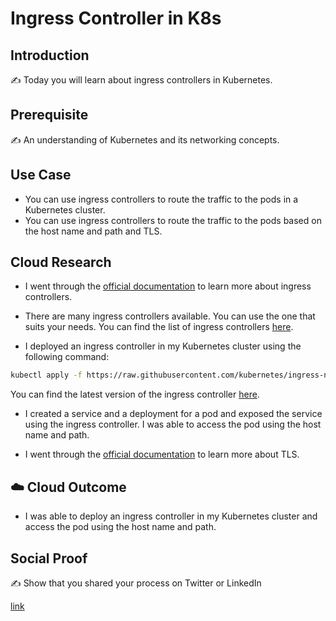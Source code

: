 # Ingress Controller in K8s

## Introduction

✍️ Today you will learn about ingress controllers in Kubernetes.

## Prerequisite

✍️ An understanding of Kubernetes and its networking concepts.

## Use Case

- You can use ingress controllers to route the traffic to the pods in a Kubernetes cluster.
- You can use ingress controllers to route the traffic to the pods based on the host name and path and TLS.

## Cloud Research

- I went through the [official documentation](https://kubernetes.io/docs/concepts/services-networking/ingress-controllers/) to learn more about ingress controllers.

- There are many ingress controllers available. You can use the one that suits your needs. You can find the list of ingress controllers [here](https://kubernetes.io/docs/concepts/services-networking/ingress-controllers/#additional-controllers).

- I deployed an ingress controller in my Kubernetes cluster using the following command:

```bash
kubectl apply -f https://raw.githubusercontent.com/kubernetes/ingress-nginx/controller-v0.44.0/deploy/static/provider/cloud/deploy.yaml
```
You can find the latest version of the ingress controller [here](https://kubernetes.github.io/ingress-nginx/deploy/#provider-specific-steps).

- I created a service and a deployment for a pod and exposed the service using the ingress controller. I was able to access the pod using the host name and path.

- I went through the [official documentation](https://kubernetes.io/docs/concepts/services-networking/ingress/#tls) to learn more about TLS.

## ☁️ Cloud Outcome

- I was able to deploy an ingress controller in my Kubernetes cluster and access the pod using the host name and path.

## Social Proof

✍️ Show that you shared your process on Twitter or LinkedIn

[link](https://www.linkedin.com/posts/pankaj-biradar_100daysofcloud-kubernetes-ingresscontrollers-activity-7096543982213623808-R5Bc/)